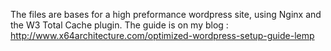 The files are bases for a high preformance wordpress site, using Nginx and the W3 Total Cache plugin.
The guide is on my blog : http://www.x64architecture.com/optimized-wordpress-setup-guide-lemp
